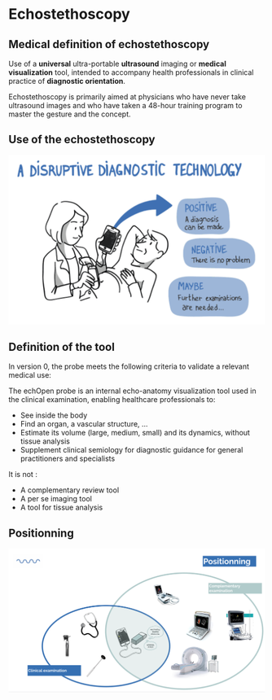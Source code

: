 # Echostethoscopy

## Medical definition of echostethoscopy
Use of a **universal** ultra-portable **ultrasound** imaging or **medical visualization** tool, intended to accompany health professionals in clinical practice of **diagnostic orientation**.

Echostethoscopy is primarily aimed at physicians who have never take ultrasound images and who have taken a 48-hour training program to master the gesture and the concept.

## Use of the echostethoscopy
![Use of the echostéthoscope](images/disruptive_diagnostic_tool.jpg)

## Definition of the tool
In version 0, the probe meets the following criteria to validate a relevant medical use:

The echOpen probe is an internal echo-anatomy visualization tool used in the clinical examination, enabling healthcare professionals to:

- See inside the body
- Find an organ, a vascular structure, ...
- Estimate its volume (large, medium, small) and its dynamics, without tissue analysis
- Supplement clinical semiology for diagnostic guidance for general practitioners and specialists

It is not :

- A complementary review tool
- A per se imaging tool
- A tool for tissue analysis

## Positionning 

![](images/echopen_positionning.jpg)
